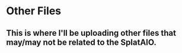# Other Files
## This is where I'll be uploading other files that may/may not be related to the SplatAIO.
